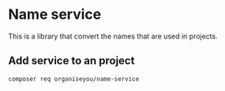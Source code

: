 # Name service
This is a library that convert the names that are used in projects.

## Add service to an project
```
composer req organiseyou/name-service
```